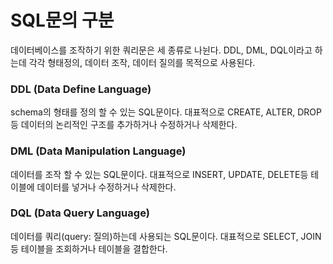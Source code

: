 # SQL문의 구분
데이터베이스를 조작하기 위한 쿼리문은 세 종류로 나뉜다. DDL, DML, DQL이라고 하는데 각각 형태정의, 데이터 조작, 데이터 질의를 목적으로 사용된다.   
   
### DDL (Data Define Language)
schema의 형태를 정의 할 수 있는 SQL문이다. 대표적으로 CREATE, ALTER, DROP등 데이터의 논리적인 구조를 추가하거나 수정하거나 삭제한다.   
   
### DML (Data Manipulation Language)
데이터를 조작 할 수 있는 SQL문이다. 대표적으로 INSERT, UPDATE, DELETE등 테이블에 데이터를 넣거나 수정하거나 삭제한다.   
   
### DQL (Data Query Language)
데이터를 쿼리(query: 질의)하는데 사용되는 SQL문이다. 대표적으로 SELECT, JOIN등 테이블을 조회하거나 테이블을 결합한다.
